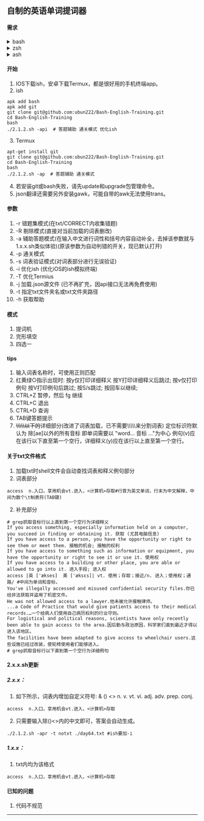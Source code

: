 ## 自制的英语单词提词器

#### 需求
<details>
<summary>bash</summary>

ish: apk add bash

termux: bash直接运行

macOS: 自带的bash版本没更新，需要用brew安装一下最新版本

wsl: 1和2可直接运行
</details>
<details>
<summary>zsh</summary>

ish: apk add zsh

termux: apt install zsh

macOS: 可直接运行

wsl12: apt install zsh
</details>
<details>
<summary>ash</summary>

ish: 自带ash

termux: Apline Linux官网下载minirootfs(3MB)解压后运行proot -0 -w / -r ./alpine后使用

macOS: docker

wsl: 从store下载Apline Linux或者用wsl --import Alpine C:\WSL\Alpine C:\WSL\Alpine\rootfs.tar.gz来运行
</details>

#### 开始
1. IOS下载ish，安卓下载Termux，都是很好用的手机终端app。
2. ish
```
apk add bash
apk add git
git clone git@github.com:ubun222/Bash-English-Training.git
cd Bash-English-Training
bash 
./2.1.2.sh -api  # 答题辅助 通关模式 优化ish
```
3. Termux
```
apt-get install git
git clone git@github.com:ubun222/Bash-English-Training.git
cd Bash-English-Training
bash 
./2.1.2.sh -ap  # 答题辅助 通关模式
```
4. 若安装git或bash失败，请先update和upgrade包管理命令。
5. json翻译还需要另外安装gawk，可能自带的awk无法使用trans。
#### 参数
1. -r 错题集模式(在txt/CORRECT内收集错题)
2. -R 剔除模式(直接对当前加载的词表删改)
3. -a 辅助答题模式(在输入中文进行词性和括号内容自动补全，去掉该参数就与1.x.x.sh类似体验)(原该参数为自动判错的开关，现已默认打开)
4. -p 通关模式
5. -s 词表验证模式(对词表部分进行无误验证)
6. -i 优化ish (优化iOS的ish模拟终端)
7. -T 优化Termius 
8. -j 加载.json源文件  (已不再扩充，因api接口无法再免费使用)
9. -t 指定txt文件夹名或txt文件夹路径
10. -h 获取帮助
#### 模式
1. 提词机
2. 完形填空
3. 四选一
#### tips
1. 输入词表名称时，可使用正则匹配
2. 红黄绿○指示出现时: 按y仅打印详细释义 按Y打印详细释义后跳过; 按v仅打印例句  按V打印例句后跳过; 按S/s跳过; 按回车以继续;
3. CTRL+Z 暂停，然后 fg 继续 
4. CTRL+C 退出 
5. CTRL+D 查询
6. TAB键答题提示
7. ~~\\\\\\\\\\以下的~~详细部分(改进了词表加载，已不需要\\\\\\\\\\来分割词表) 定位标识符默认为 除[ae]以外的所有音标 即单词需要以 "word... 音标 ..."为中心 例句(v)应在该行以下直至第一个空行，详细释义(y)应在该行以上直至第一个空行。

#### 关于txt文件格式
1. 加载txt时shell文件会自动查找词表和释义例句部分
2. 词表部分
```
access	n.入口，享用机会vt.进入，<计算机>存取#行首为英文单词，行末为中文解释，中间为数个\t制表符(TAB键)
```
2. 补充部分
```
# grep抓取音标行以上直到第一个空行为详细释义
If you access something, especially information held on a computer, you succeed in finding or obtaining it. 获取 (尤其电脑信息)
If you have access to a person, you have the opportunity or right to see them or meet them. 接触的机会; 接触的权利
If you have access to something such as information or equipment, you have the opportunity or right to see it or use it. 使用权
If you have access to a building or other place, you are able or allowed to go into it. 进入手段; 进入权
access |英 ['ækses]  美 ['æksɛs]| vt. 使用；存取；接近/n. 进入；使用权；通路/ #中间为单词和音标，
You've illegally accessed and misused confidential security files.你已经非法获取并盗用了机密文件。
He was not allowed access to a lawyer.他未被允许接触律师。
...a Code of Practice that would give patients access to their medical records.…一个给病人们使用自己病历权利的行业守则。
For logistical and political reasons, scientists have only recently been able to gain access to the area.因后勤与政治原因，科学家们直到最近才得以进入该地区。
The facilities have been adapted to give access to wheelchair users.这些设施已经过改装，使轮椅使用者们能够进入。
# grep抓取音标行以下直到第一个空行为详细例句
```

#### 2.x.x.sh更新
##### 2.x.x：
1. 如下所示，词表内增加自定义符号: & () <> n. v. vt. vi. adj. adv. prep. conj.
```
access	n.入口，享用机会vt.进入，<计算机>存取
```
2. 只需要输入除()<>内的中文即可，答案会自动生成。
```
./2.1.2.sh -apr -t notxt ./day64.txt #ish要加-i 
```
##### 1.x.x：
1. txt内均为该格式
```
access	n.入口，享用机会vt.进入，<计算机>存取
```

#### 已知的问题
1. 代码不规范

---
